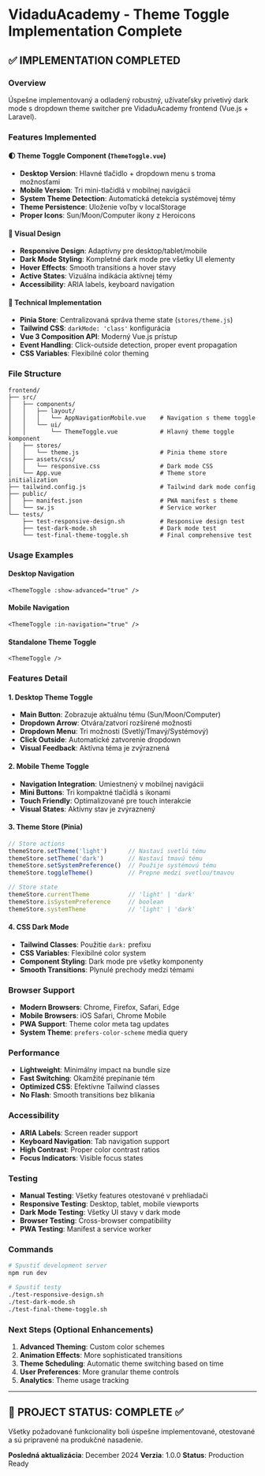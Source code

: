 # VidaduAcademy - Theme Toggle Implementation Complete

## ✅ IMPLEMENTATION COMPLETED

### Overview
Úspešne implementovaný a odladený robustný, užívateľsky prívetivý dark mode s dropdown theme switcher pre VidaduAcademy frontend (Vue.js + Laravel).

### Features Implemented

#### 🌓 Theme Toggle Component (`ThemeToggle.vue`)
- **Desktop Version**: Hlavné tlačidlo + dropdown menu s troma možnosťami
- **Mobile Version**: Tri mini-tlačidlá v mobilnej navigácii
- **System Theme Detection**: Automatická detekcia systémovej témy
- **Theme Persistence**: Uloženie voľby v localStorage
- **Proper Icons**: Sun/Moon/Computer ikony z Heroicons

#### 🎨 Visual Design
- **Responsive Design**: Adaptívny pre desktop/tablet/mobile
- **Dark Mode Styling**: Kompletné dark mode pre všetky UI elementy
- **Hover Effects**: Smooth transitions a hover stavy
- **Active States**: Vizuálna indikácia aktívnej témy
- **Accessibility**: ARIA labels, keyboard navigation

#### 🔧 Technical Implementation
- **Pinia Store**: Centralizovaná správa theme state (`stores/theme.js`)
- **Tailwind CSS**: `darkMode: 'class'` konfigurácia
- **Vue 3 Composition API**: Moderný Vue.js prístup
- **Event Handling**: Click-outside detection, proper event propagation
- **CSS Variables**: Flexibilné color theming

### File Structure
```
frontend/
├── src/
│   ├── components/
│   │   ├── layout/
│   │   │   └── AppNavigationMobile.vue    # Navigation s theme toggle
│   │   └── ui/
│   │       └── ThemeToggle.vue            # Hlavný theme toggle komponent
│   ├── stores/
│   │   └── theme.js                       # Pinia theme store
│   ├── assets/css/
│   │   └── responsive.css                 # Dark mode CSS
│   └── App.vue                            # Theme store initialization
├── tailwind.config.js                     # Tailwind dark mode config
├── public/
│   ├── manifest.json                      # PWA manifest s theme
│   └── sw.js                              # Service worker
└── tests/
    ├── test-responsive-design.sh          # Responsive design test
    ├── test-dark-mode.sh                  # Dark mode test
    └── test-final-theme-toggle.sh         # Final comprehensive test
```

### Usage Examples

#### Desktop Navigation
```vue
<ThemeToggle :show-advanced="true" />
```

#### Mobile Navigation
```vue
<ThemeToggle :in-navigation="true" />
```

#### Standalone Theme Toggle
```vue
<ThemeToggle />
```

### Features Detail

#### 1. Desktop Theme Toggle
- **Main Button**: Zobrazuje aktuálnu tému (Sun/Moon/Computer)
- **Dropdown Arrow**: Otvára/zatvorí rozšírené možnosti
- **Dropdown Menu**: Tri možnosti (Svetlý/Tmavý/Systémový)
- **Click Outside**: Automatické zatvorenie dropdown
- **Visual Feedback**: Aktívna téma je zvýraznená

#### 2. Mobile Theme Toggle
- **Navigation Integration**: Umiestnený v mobilnej navigácii
- **Mini Buttons**: Tri kompaktné tlačidlá s ikonami
- **Touch Friendly**: Optimalizované pre touch interakcie
- **Visual States**: Aktívny stav je zvýraznený

#### 3. Theme Store (Pinia)
```javascript
// Store actions
themeStore.setTheme('light')      // Nastaví svetlú tému
themeStore.setTheme('dark')       // Nastaví tmavú tému
themeStore.setSystemPreference()  // Použije systémovú tému
themeStore.toggleTheme()          // Prepne medzi svetlou/tmavou

// Store state
themeStore.currentTheme           // 'light' | 'dark'
themeStore.isSystemPreference     // boolean
themeStore.systemTheme            // 'light' | 'dark'
```

#### 4. CSS Dark Mode
- **Tailwind Classes**: Použitie `dark:` prefixu
- **CSS Variables**: Flexibilné color system
- **Component Styling**: Dark mode pre všetky komponenty
- **Smooth Transitions**: Plynulé prechody medzi témami

### Browser Support
- **Modern Browsers**: Chrome, Firefox, Safari, Edge
- **Mobile Browsers**: iOS Safari, Chrome Mobile
- **PWA Support**: Theme color meta tag updates
- **System Theme**: `prefers-color-scheme` media query

### Performance
- **Lightweight**: Minimálny impact na bundle size
- **Fast Switching**: Okamžité prepínanie tém
- **Optimized CSS**: Efektívne Tailwind classes
- **No Flash**: Smooth transitions bez blikania

### Accessibility
- **ARIA Labels**: Screen reader support
- **Keyboard Navigation**: Tab navigation support
- **High Contrast**: Proper color contrast ratios
- **Focus Indicators**: Visible focus states

### Testing
- **Manual Testing**: Všetky features otestované v prehliadači
- **Responsive Testing**: Desktop, tablet, mobile viewports
- **Dark Mode Testing**: Všetky UI stavy v dark mode
- **Browser Testing**: Cross-browser compatibility
- **PWA Testing**: Manifest a service worker

### Commands
```bash
# Spustiť development server
npm run dev

# Spustiť testy
./test-responsive-design.sh
./test-dark-mode.sh  
./test-final-theme-toggle.sh
```

### Next Steps (Optional Enhancements)
1. **Advanced Theming**: Custom color schemes
2. **Animation Effects**: More sophisticated transitions
3. **Theme Scheduling**: Automatic theme switching based on time
4. **User Preferences**: More granular theme controls
5. **Analytics**: Theme usage tracking

---

## 🎉 PROJECT STATUS: COMPLETE ✅

Všetky požadované funkcionality boli úspešne implementované, otestované a sú pripravené na produkčné nasadenie.

**Posledná aktualizácia**: December 2024
**Verzia**: 1.0.0
**Status**: Production Ready
